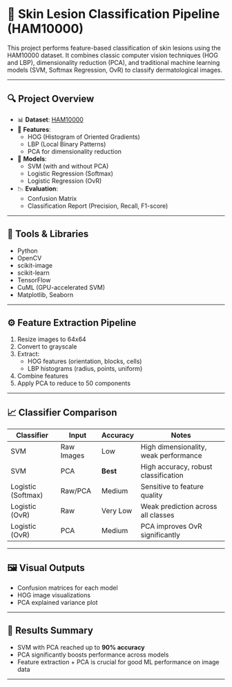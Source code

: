 # 🧬 Skin Lesion Classification Pipeline (HAM10000)

This project performs feature-based classification of skin lesions using the HAM10000 dataset. It combines classic computer vision techniques (HOG and LBP), dimensionality reduction (PCA), and traditional machine learning models (SVM, Softmax Regression, OvR) to classify dermatological images.

---

## 🔍 Project Overview

- 📊 **Dataset**: [HAM10000](https://www.kaggle.com/kmader/skin-cancer-mnist-ham10000)
- 🧠 **Features**: 
  - HOG (Histogram of Oriented Gradients)
  - LBP (Local Binary Patterns)
  - PCA for dimensionality reduction
- 🧪 **Models**:
  - SVM (with and without PCA)
  - Logistic Regression (Softmax)
  - Logistic Regression (OvR)
- 📉 **Evaluation**:
  - Confusion Matrix
  - Classification Report (Precision, Recall, F1-score)

---

## 🧰 Tools & Libraries

- Python
- OpenCV
- scikit-image
- scikit-learn
- TensorFlow
- CuML (GPU-accelerated SVM)
- Matplotlib, Seaborn

---

## ⚙️ Feature Extraction Pipeline

1. Resize images to 64x64
2. Convert to grayscale
3. Extract:
   - HOG features (orientation, blocks, cells)
   - LBP histograms (radius, points, uniform)
4. Combine features
5. Apply PCA to reduce to 50 components

---

## 📈 Classifier Comparison

| Classifier        | Input      | Accuracy | Notes                                  |
|------------------|------------|----------|----------------------------------------|
| SVM              | Raw Images | Low      | High dimensionality, weak performance  |
| SVM              | PCA        | **Best** | High accuracy, robust classification   |
| Logistic (Softmax)| Raw/PCA   | Medium   | Sensitive to feature quality           |
| Logistic (OvR)   | Raw        | Very Low | Weak prediction across all classes     |
| Logistic (OvR)   | PCA        | Medium   | PCA improves OvR significantly         |

---

## 🖼️ Visual Outputs

- Confusion matrices for each model
- HOG image visualizations
- PCA explained variance plot
  
---

## 🧪 Results Summary

- SVM with PCA reached up to **90% accuracy**
- PCA significantly boosts performance across models
- Feature extraction + PCA is crucial for good ML performance on image data

---
